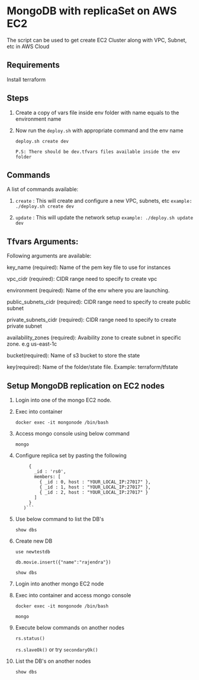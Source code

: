 # MongoDB with replicaSet on AWS EC2
The script can be used to get create EC2 Cluster along with VPC, Subnet, etc in AWS Cloud

## Requirements
Install terraform

## Steps

1. Create a copy of vars file inside env folder with name equals to the environment name

2. Now run the `deploy.sh` with appropriate command and the env name
    
    `deploy.sh create dev`
    
    `P.S: There should be dev.tfvars files available inside the env folder`

## Commands
A list of commands available:

1. `create` : This will create and configure a new VPC, subnets, etc
`example: ./deploy.sh create dev`

2. `update` : This will update the network setup
`example: ./deploy.sh update dev`

## Tfvars Arguments:
Following arguments are available:

key_name (required): Name of the pem key file to use for instances

vpc_cidr (required): CIDR range need to specify to create vpc

environment (required): Name of the env where you are launching.

public_subnets_cidr (required): CIDR range need to specify to create public subnet

private_subnets_cidr (required): CIDR range need to specify to create private subnet

availability_zones (required): Avaibility zone to create subnet in specific zone. e.g us-east-1c

bucket(required): Name of s3 bucket to store the state

key(required): Name of the folder/state file. Example: terraform/tfstate

## Setup MongoDB replication on EC2 nodes

1.  Login into one of the mongo EC2 node.

2.  Exec into container
   
    `docker exec -it mongonode /bin/bash`

3.  Access mongo console using below command
   
    `mongo`

4.  Configure replica set by pasting the following
   
    ```rs.initiate(
         {
           _id : 'rs0',
           members: [
             { _id : 0, host : "YOUR_LOCAL_IP:27017" },
             { _id : 1, host : "YOUR_LOCAL_IP:27017" },
             { _id : 2, host : "YOUR_LOCAL_IP:27017" }
           ]
         }
       )```

5.  Use below command to list the DB's
   
    `show dbs`

6.  Create new DB
     
    `use newtestdb`
    
    `db.movie.insert({"name":"rajendra"})`
     
    `show dbs`

7.  Login into another mongo EC2 node
   
8.  Exec into container and access mongo console
     
    `docker exec -it mongonode /bin/bash`
     
    `mongo`

9.  Execute below commands on another nodes
     
    `rs.status()`
     
    `rs.slaveOk()` or try `secondaryOk()`

10. List the DB's on another nodes
     
    `show dbs`
